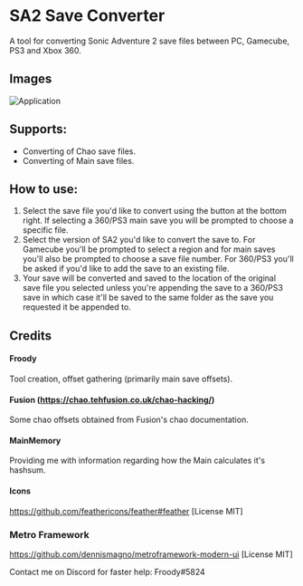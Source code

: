 # SA2 Save Converter
A tool for converting Sonic Adventure 2 save files between PC, Gamecube, PS3 and Xbox 360.

## Images
![Application](https://dev.froody.tech/SA2-Save-Converter/img/SA2-Save-Converter_Main.png)

## Supports:
* Converting of Chao save files.
* Converting of Main save files.

## How to use:
1. Select the save file you'd like to convert using the button at the bottom right. If selecting a 360/PS3 main save you will be prompted to choose a specific file.
2. Select the version of SA2 you'd like to convert the save to. For Gamecube you'll be prompted to select a region and for main saves you'll also be prompted to choose a save file number. For 360/PS3 you'll be asked if you'd like to add the save to an existing file.
3. Your save will be converted and saved to the location of the original save file you selected unless you're appending the save to a 360/PS3 save in which case it'll be saved to the same folder as the save you requested it be appended to.

## Credits
#### Froody
Tool creation, offset gathering (primarily main save offsets).
#### Fusion (https://chao.tehfusion.co.uk/chao-hacking/)
Some chao offsets obtained from Fusion's chao documentation.
#### MainMemory
Providing me with information regarding how the Main calculates it's hashsum.
#### Icons
https://github.com/feathericons/feather#feather [License MIT]
### Metro Framework
https://github.com/dennismagno/metroframework-modern-ui [License MIT]

Contact me on Discord for faster help: Froody#5824
